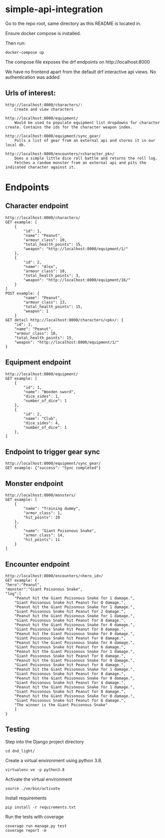 # simple-api-integration
Go to the repo root, same directory as this README is located in.

Ensure docker compose is installed.

Then run:

    docker-compose up

The compose file exposes the drf endpoints on http://localhost:8000

We have no frontend apart from the default drf interactive api views. No authentication was added.

Urls of interest:
-----------------

    http://localhost:8000/characters/:
        Create and view characters

    http://localhost:8000/equipment/
        Would be used to populate equipment list dropdowns for character create. Contains the ids for the character weapon index.

    http://localhost:8000/equipment/sync_gear/
        Pulls a list of gear from an external api and stores it in our local db.

    http://localhost:8000/encounters/<character_pk>/
        Does a simple little dice roll battle and returns the roll log.
        Fetches a random monster from an external api and pits the indicated character against it.


# Endpoints

Character endpoint
------------------

    http://localhost:8000/characters/
    GET example: [
        {
            "id": 1,
            "name": "Peanut",
            "armour_class": 10,
            "total_health_points": 15,
            "weapon": "http://localhost:8000/equipment/1/"
        },
        {
            "id": 2,
            "name": "Alex",
            "armour_class": 10,
            "total_health_points": 3,
            "weapon": "http://localhost:8000/equipment/16/"
        }
    ]
    POST example: {
            "name": "Peanut",
            "armour_class": 13,
            "total_health_points": 15,
            "weapon": 1
        }
    GET detail http://localhost:8000/characters/<pk>/: {
        "id": 1,
        "name": "Peanut",
        "armour_class": 10,
        "total_health_points": 15,
        "weapon": "http://localhost:8000/equipment/1/"
    }

Equipment endpoint
------------------

    http://localhost:8000/equipment/
    GET example: [
        {
            "id": 1,
            "name": "Wooden sword",
            "dice_sides": 1,
            "number_of_dice": 1
        },
        {
            "id": 2,
            "name": "Club",
            "dice_sides": 4,
            "number_of_dice": 1
        },
    ]

Endpoint to trigger gear sync
-----------------------------

    http://localhost:8000/equipment/sync_gear/
    GET example: {"success": "Sync completed"}

Monster endpoint
----------------

    http://localhost:8000/monsters/
    GET example: [
        {
            "name": "Training dummy",
            "armor_class": 1,
            "hit_points": 20
        },
        {
            "name": "Giant Poisonous Snake",
            "armor_class": 14,
            "hit_points": 11
        }
    ]

Encounter endpoint
------------------

    http://localhost:8000/encounters/<hero_id>/
    GET example: {
    "hero":"Peanut",
    "monster":"Giant Poisonous Snake",
    "log":[
        "Peanut hit the Giant Poisonous Snake for 1 damage.",
        "Giant Poisonous Snake hit Peanut for 0 damage.",
        "Peanut hit the Giant Poisonous Snake for 1 damage.",
        "Giant Poisonous Snake hit Peanut for 2 damage.",
        "Peanut hit the Giant Poisonous Snake for 1 damage.",
        "Giant Poisonous Snake hit Peanut for 0 damage.",
        "Peanut hit the Giant Poisonous Snake for 0 damage.",
        "Giant Poisonous Snake hit Peanut for 0 damage.",
        "Peanut hit the Giant Poisonous Snake for 0 damage.",
        "Giant Poisonous Snake hit Peanut for 0 damage.",
        "Peanut hit the Giant Poisonous Snake for 0 damage.",
        "Giant Poisonous Snake hit Peanut for 6 damage.",
        "Peanut hit the Giant Poisonous Snake for 1 damage.",
        "Giant Poisonous Snake hit Peanut for 0 damage.",
        "Peanut hit the Giant Poisonous Snake for 0 damage.",
        "Giant Poisonous Snake hit Peanut for 0 damage.",
        "Peanut hit the Giant Poisonous Snake for 1 damage.",
        "Giant Poisonous Snake hit Peanut for 0 damage.",
        "Peanut hit the Giant Poisonous Snake for 0 damage.",
        "Giant Poisonous Snake hit Peanut for 4 damage.",
        "Peanut hit the Giant Poisonous Snake for 1 damage.",
        "Giant Poisonous Snake hit Peanut for 0 damage.",
        "Peanut hit the Giant Poisonous Snake for 0 damage.",
        "Giant Poisonous Snake hit Peanut for 6 damage.",
        "The winner is the Giant Poisonous Snake"
        ]
    }


Testing
-------
Step into the Django project directory

    cd dnd_light/

Create a virtual environment using python 3.8.

	virtualenv ve -p python3.8

Activate the virtual environment

	source ./ve/bin/activate

Install requirements

	pip install -r requirements.txt

Run the tests with coverage

	coverage run manage.py test
	coverage report -m


